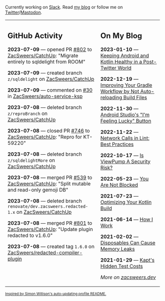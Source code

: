 Currently working on [Slack](https://slack.com/). Read [my blog](https://zacsweers.dev/) or follow me on [Twitter](https://twitter.com/ZacSweers)/[Mastodon](https://hachyderm.io/@ZacSweers).

<table><tr><td valign="top" width="60%">

## GitHub Activity
<!-- githubActivity starts -->
**2023-07-09** — opened PR [#802](https://github.com/ZacSweers/CatchUp/pull/802) to [ZacSweers/CatchUp](https://github.com/ZacSweers/CatchUp): "Migrate entirely to sqldelight from ROOM"

**2023-07-09** — created branch `z/sqldelight` on [ZacSweers/CatchUp](https://github.com/ZacSweers/CatchUp)

**2023-07-09** — commented on [#30](https://github.com/ZacSweers/auto-service-ksp/issues/30#issuecomment-1627606088) in [ZacSweers/auto-service-ksp](https://github.com/ZacSweers/auto-service-ksp)

**2023-07-08** — deleted branch `z/reproBranch` on [ZacSweers/CatchUp](https://github.com/ZacSweers/CatchUp)

**2023-07-08** — closed PR [#746](https://github.com/ZacSweers/CatchUp/pull/746) to [ZacSweers/CatchUp](https://github.com/ZacSweers/CatchUp): "Repro for KT-59220"

**2023-07-08** — deleted branch `z/sqldelightMore` on [ZacSweers/CatchUp](https://github.com/ZacSweers/CatchUp)

**2023-07-08** — merged PR [#539](https://github.com/ZacSweers/CatchUp/pull/539) to [ZacSweers/CatchUp](https://github.com/ZacSweers/CatchUp): "Split mutable and read-only gemoji DB"

**2023-07-08** — deleted branch `renovate/dev.zacsweers.redacted-1.x` on [ZacSweers/CatchUp](https://github.com/ZacSweers/CatchUp)

**2023-07-08** — merged PR [#801](https://github.com/ZacSweers/CatchUp/pull/801) to [ZacSweers/CatchUp](https://github.com/ZacSweers/CatchUp): "Update plugin redacted to v1.6.0"

**2023-07-08** — created tag `1.6.0` on [ZacSweers/redacted-compiler-plugin](https://github.com/ZacSweers/redacted-compiler-plugin)
<!-- githubActivity ends -->
</td><td valign="top" width="40%">

## On My Blog
<!-- blog starts -->
**2023-01-10** — [Keeping Android and Kotlin Healthy in a Post-Twitter World](https://www.zacsweers.dev/keeping-android-healthy/)

**2022-12-19** — [Improving Your Gradle Workflow by Not Auto-reloading Build Files](https://www.zacsweers.dev/improving-your-workflow-by-not-auto-reloading-build-files/)

**2022-11-30** — [Android Studio's "I'm Feeling Lucky" Button](https://www.zacsweers.dev/android-studios-im-feeling-lucky-button/)

**2022-11-22** — [Network Calls in Lint: Best Practices](https://www.zacsweers.dev/network-calls-in-lint-best-practices/)

**2022-10-17** — [Is ViewPump A Security Risk?](https://www.zacsweers.dev/is-viewpump-a-security-risk/)

**2022-05-23** — [You Are Not Blocked](https://www.zacsweers.dev/you-are-not-blocked/)

**2021-07-23** — [Optimizing Your Kotlin Build](https://www.zacsweers.dev/optimizing-your-kotlin-build/)

**2021-06-14** — [How I Work](https://www.zacsweers.dev/how-i-work/)

**2021-02-02** — [Disposables Can Cause Memory Leaks](https://www.zacsweers.dev/disposables-can-cause-memory-leaks/)

**2021-01-29** — [Kapt's Hidden Test Costs](https://www.zacsweers.dev/kapts-hidden-test-costs/)
<!-- blog ends -->
_More on [zacsweers.dev](https://zacsweers.dev/)_
</td></tr></table>

<sub><a href="https://simonwillison.net/2020/Jul/10/self-updating-profile-readme/">Inspired by Simon Willison's auto-updating profile README.</a></sub>